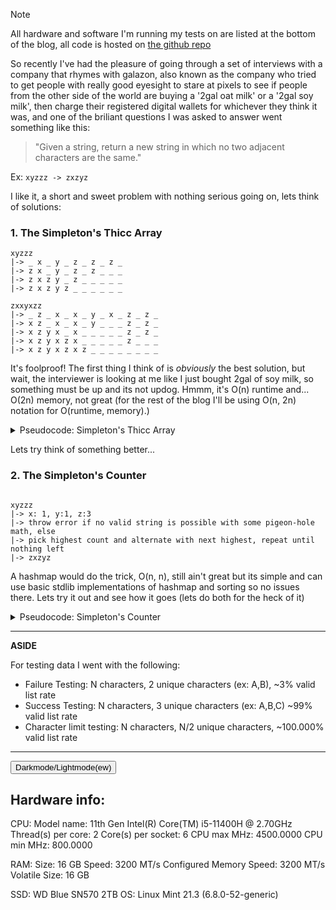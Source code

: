 <!-- TODO: make repo, add hardware info, always test on linux -->


> [!NOTE]
> All hardware and software I'm running my tests on are listed at the bottom of the blog, all code is hosted on [the github repo](https://google.ca)

So recently I've had the pleasure of going through a set of interviews with a company that rhymes with galazon, also known as the company who tried to get people with really good eyesight to stare at pixels to see if people from the other side of the world are buying a '2gal oat milk' or a '2gal soy milk', then charge their registered digital wallets for whichever they think it was, and one of the briliant questions I was asked to answer went something like this:

> "Given a string, return a new string in which no two adjacent characters are the same."

Ex: `xyzzz -> zxzyz`

I like it, a short and sweet problem with nothing serious going on, lets think of solutions:

### 1. The Simpleton's Thicc Array

```
xyzzz
|-> _ x _ y _ z _ z _ z _
|-> z x _ y _ z _ z _ _ _
|-> z x z y _ z _ _ _ _ _
|-> z x z y z _ _ _ _ _ _
```

```
zxxyxzz
|-> _ z _ x _ x _ y _ x _ z _ z _
|-> x z _ x _ x _ y _ _ _ z _ z _
|-> x z y x _ x _ _ _ _ _ z _ z _
|-> x z y x z x _ _ _ _ _ z _ _ _
|-> x z y x z x z _ _ _ _ _ _ _ _
```

It's foolproof! The first thing I think of is _obviously_ the best solution, but wait, the interviewer is looking at me like I just bought 2gal of soy milk, so something must be up and its not updog. Hmmm, it's O(n) runtime and... O(2n) memory, not great (for the rest of the blog I'll be using O(n, 2n) notation for O(runtime, memory).)

<details>
    <summary>Pseudocode: Simpleton's Thicc Array</summary>
    
```
while (!valid_list) {
    if (curr_char == next_char) {
        try swap next_char with non-matching char ahead in the list
        else
        try swap next_char with non-matching char behind in the list
        else
        no valid_list is possible
    }
    curr_char = next_char
}
```

</details>

Lets try think of something better...

### 2. The Simpleton's Counter

```

xyzzz
|-> x: 1, y:1, z:3
|-> throw error if no valid string is possible with some pigeon-hole math, else
|-> pick highest count and alternate with next highest, repeat until nothing left
|-> zxzyz

```

A hashmap would do the trick, O(n, n), still ain't great but its simple and can use basic stdlib implementations of hashmap and sorting so no issues there. Lets try it out and see how it goes (lets do both for the heck of it)

<details>
    <summary>Pseudocode: Simpleton's Counter</summary>

```
count quantity of elements into a hashmap
sort based on count
if (largest_quantity > string_length/2 + 1) {
    no valid_list is possible
}

new_string = alternate values from hashmap
```

</details>

---
**ASIDE**

For testing data I went with the following: 

- Failure Testing: N characters, 2 unique characters (ex: A,B), ~3% valid list rate
- Success Testing: N characters, 3 unique characters (ex: A,B,C) ~99% valid list rate
- Character limit testing: N characters, N/2 unique characters, ~100.000% valid list rate

---

<button id="themeToggle" onclick="toggleTheme()">Darkmode/Lightmode(ew)</button>
<img class="chart" data-name="2_chars" />
<img class="chart" data-name="3_chars" />
<img class="chart" data-name="500_chars" />

<script>
function applyTheme(mode) {
    localStorage.setItem("preferredTheme", mode);
    document.querySelectorAll('img.chart').forEach(img => {
        const name = img.dataset.name;
        const base = "/blog/assets/2025-04-06_No_Adjacent_Characters/rust/results/charts/";
        img.src = `${base}${name}_${mode}.png`;
    });

    const toggleBtn = document.getElementById("themeToggle");
    toggleBtn.textContent = mode === "dark" ? "Switch to Light Mode" : "Switch to Dark Mode";
}

function toggleTheme() {
    const current = localStorage.getItem("preferredTheme") || "dark";
    const newMode = current === "dark" ? "light" : "dark";
    applyTheme(newMode);
}

document.addEventListener("DOMContentLoaded", () => {
    const saved = localStorage.getItem("preferredTheme") || "dark";
    applyTheme(saved);
});
</script>


## Hardware info: 

CPU:
Model name:                           11th Gen Intel(R) Core(TM) i5-11400H @ 2.70GHz
Thread(s) per core:                   2
Core(s) per socket:                   6
CPU max MHz:                          4500.0000
CPU min MHz:                          800.0000

RAM:
	Size: 16 GB
	Speed: 3200 MT/s
	Configured Memory Speed: 3200 MT/s
	Volatile Size: 16 GB

SSD: WD Blue SN570 2TB
OS: Linux Mint 21.3 (6.8.0-52-generic)
